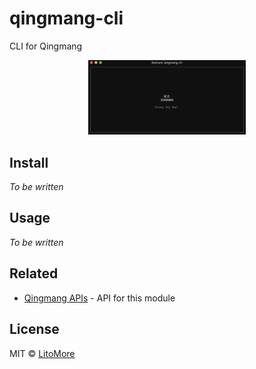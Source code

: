 # qingmang-cli

CLI for Qingmang

<div align="center"><img width="50%" height="50%" src="https://raw.githubusercontent.com/LitoMore/qingmang-cli/master/screenshot.png" /></div>

## Install

*To be written*

## Usage

*To be written*

## Related

- [Qingmang APIs](https://github.com/qingmang-team/docs) - API for this module

## License

MIT © [LitoMore](https://github.com/LitoMore)
